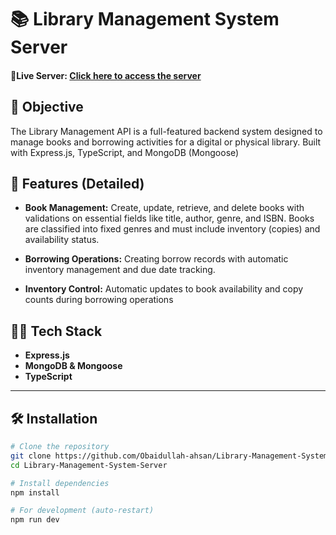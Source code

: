 # 📚 Library Management System Server

#### 🚀**Live Server:** [Click here to access the server](https://library-management-system-server-tau-snowy.vercel.app/)

## 🎯 Objective

The Library Management API is a full-featured backend system designed to manage books and borrowing activities for a digital or physical library. Built with Express.js, TypeScript, and MongoDB (Mongoose)

## 🚀 Features (Detailed)

- **Book Management:** Create, update, retrieve, and delete books with validations on essential fields like title, author, genre, and ISBN. Books are classified into fixed genres and must include inventory (copies) and availability status.

- **Borrowing Operations:** Creating borrow records with automatic inventory management and due date tracking.

- **Inventory Control:** Automatic updates to book availability and copy counts during borrowing operations


## 🧑‍💻 Tech Stack

- **Express.js**
- **MongoDB & Mongoose**
- **TypeScript**

---

## 🛠 Installation

```bash
# Clone the repository
git clone https://github.com/Obaidullah-ahsan/Library-Management-System-Server.git
cd Library-Management-System-Server

# Install dependencies
npm install

# For development (auto-restart)
npm run dev
```
